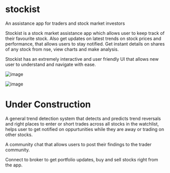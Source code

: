 # stockist

An assistance app for traders and stock market investors


Stockist is a stock market assistance app which allows user to keep track of their favourite stock. 
Also get updates on latest trends on stock prices and performance, that allows users to stay notified.
Get instant details on shares of any stock from nse, view charts and make analysis. 

Stockist has an extremely interactive and user friendly UI that allows new user to understand and navigate with ease.

![image](https://user-images.githubusercontent.com/69815749/208312181-54483767-9718-4211-9323-f691f5604337.png)


![image](https://user-images.githubusercontent.com/69815749/208312215-92cd7d73-1c47-4a34-b7a1-dd9994ea52c2.png)


# Under Construction

A general trend detection system that detects and predicts trend reversals and right places to enter or short trades across all stocks in
the watchlist, helps user to get notified on oppurtunities while they are away or trading on other stocks.

A community chat that allows users to post their findings to the trader community.

Connect to broker to get portfolio updates, buy and sell stocks right from the app.
